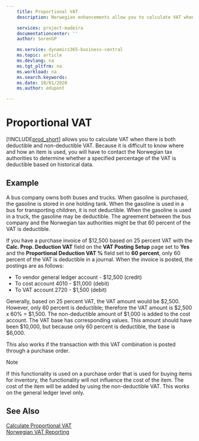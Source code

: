 ```yaml
---
    title: Proportional VAT
    description: Norwegian enhancements allow you to calculate VAT when there is both deductible and non-deductible VAT.

    services: project-madeira 
    documentationcenter: ''
    author: SorenGP

    ms.service: dynamics365-business-central
    ms.topic: article
    ms.devlang: na
    ms.tgt_pltfrm: na
    ms.workload: na
    ms.search.keywords:
    ms.date: 10/01/2020
    ms.author: edupont

---
```

# Proportional VAT
[!INCLUDE[prod_short](../../includes/prod_short.md)] allows you to calculate VAT when there is both deductible and non-deductible VAT. Because it is difficult to know where and how an item is used, you will have to contact the Norwegian tax authorities to determine whether a specified percentage of the VAT is deductible based on historical data.  

## Example  
A bus company owns both buses and trucks. When gasoline is purchased, the gasoline is stored in one holding tank. When the gasoline is used in a bus for transporting children, it is not deductible. When the gasoline is used in a truck, the gasoline may be deductible. The agreement between the bus company and the Norwegian tax authorities might be that 60 percent of the VAT is deductible.  

If you have a purchase invoice of $12,500 based on 25 percent VAT with the **Calc. Prop. Deduction VAT** field on the **VAT Posting Setup** page set to **Yes** and the **Proportional Deduction VAT %** field set to **60 percent**, only 60 percent of the VAT is deductible in a journal. When the invoice is posted, the postings are as follows:  

- To vendor general ledger account - $12,500 (credit)  
- To cost account 4010 - $11,000 (debit)  
- To VAT account 2720 - $1,500 (debit)  

Generally, based on 25 percent VAT, the VAT amount would be $2,500. However, only 60 percent is deductible; therefore the VAT amount is $2,500 x 60% = $1,500. The non-deductible amount of $1,000 is added to the cost account. The VAT base has corresponding values. This amount should have been $10,000, but because only 60 percent is deductible, the base is $6,000.  

This also works if the transaction with this VAT combination is posted through a purchase order.  

> [!NOTE]  
>  If this functionality is used on a purchase order that is used for buying items for inventory, the functionality will not influence the cost of the item. The cost of the item will be added by using the non-deductible VAT. This works on the general ledger level only.  

## See Also  
 [Calculate Proportional VAT](how-to-calculate-proportional-vat.md)   
 [Norwegian VAT Reporting](norwegian-vat-reporting.md)
